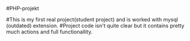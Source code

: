 #PHP-projekt

#This is my first real project(student project) and is worked with mysql (outdated) extension.
#Project code isn't quite clear but it contains pretty much actions and full functionallity.
